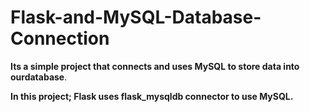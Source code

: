 # Flask-and-MySQL-Database-Connection

**Its a simple project that connects and uses MySQL to store data into ourdatabase**.

**In this project; Flask uses flask_mysqldb connector to use MySQL.**





 
 

